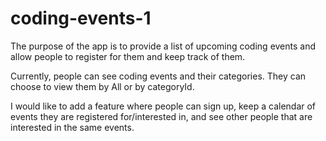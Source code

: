 # coding-events-1

The purpose of the app is to provide a list of upcoming coding events and allow people to register for them and keep track of them.

Currently, people can see coding events and their categories. They can choose to view them by All or by categoryId. 

I would like to add a feature where people can sign up, keep a calendar of events they are registered for/interested in, and see other people that are interested in the same events. 
